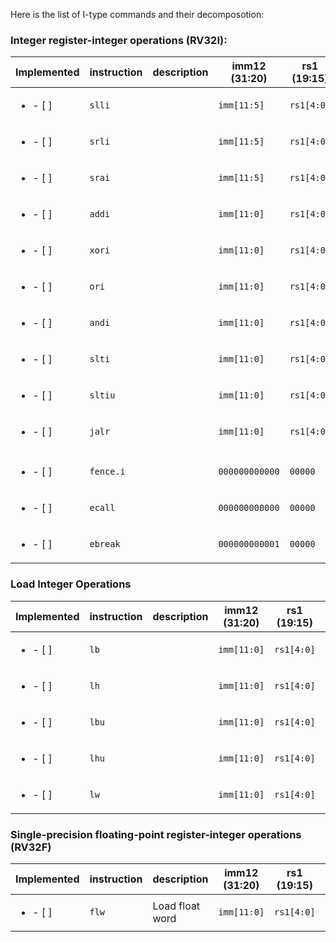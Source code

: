 Here is the list of I-type commands and their decomposotion:

### Integer register-integer operations (RV32I):

| Implemented                | instruction | description | imm12 (31:20)  | rs1 (19:15) | funct3 (14:12) | rd (11:7) | opcode (6:0) |
| -------------------------- | ----------- | ----------- | -------------- | ----------- | -------------- | --------- | ------------ |
| <ul> <li>- [ ] </li> </ul> | `slli`      |             | `imm[11:5]`    | `rs1[4:0]`  | `001`          | `rd[4:0]` | `0010011`    |
| <ul> <li>- [ ] </li> </ul> | `srli`      |             | `imm[11:5]`    | `rs1[4:0]`  | `101`          | `rd[4:0]` | `0010011`    |
| <ul> <li>- [ ] </li> </ul> | `srai`      |             | `imm[11:5]`    | `rs1[4:0]`  | `101`          | `rd[4:0]` | `0010011`    |
| <ul> <li>- [ ] </li> </ul> | `addi`      |             | `imm[11:0]`    | `rs1[4:0]`  | `000`          | `rd[4:0]` | `0010011`    |
| <ul> <li>- [ ] </li> </ul> | `xori`      |             | `imm[11:0]`    | `rs1[4:0]`  | `100`          | `rd[4:0]` | `0010011`    |
| <ul> <li>- [ ] </li> </ul> | `ori`       |             | `imm[11:0]`    | `rs1[4:0]`  | `110`          | `rd[4:0]` | `0010011`    |
| <ul> <li>- [ ] </li> </ul> | `andi`      |             | `imm[11:0]`    | `rs1[4:0]`  | `111`          | `rd[4:0]` | `0010011`    |
| <ul> <li>- [ ] </li> </ul> | `slti`      |             | `imm[11:0]`    | `rs1[4:0]`  | `010`          | `rd[4:0]` | `0010011`    |
| <ul> <li>- [ ] </li> </ul> | `sltiu`     |             | `imm[11:0]`    | `rs1[4:0]`  | `011`          | `rd[4:0]` | `0010011`    |
| <ul> <li>- [ ] </li> </ul> | `jalr`      |             | `imm[11:0]`    | `rs1[4:0]`  | `000`          | `rd[4:0]` | `1100111`    |
|                            |             |             |                |             |                |           |              |
| <ul> <li>- [ ] </li> </ul> | `fence.i`   |             | `000000000000` | `00000`     | `001`          | `00000`   | `0001111`    |
| <ul> <li>- [ ] </li> </ul> | `ecall`     |             | `000000000000` | `00000`     | `000`          | `00000`   | `1110011`    |
| <ul> <li>- [ ] </li> </ul> | `ebreak`    |             | `000000000001` | `00000`     | `000`          | `00000`   | `1110011`    |

### Load Integer Operations
| Implemented                | instruction | description | imm12 (31:20) | rs1 (19:15) | funct3 (14:12) | rd (11:7) | opcode (6:0) |
| -------------------------- | ----------- | ----------- | ------------- | ----------- | -------------- | --------- | ------------ |
| <ul> <li>- [ ] </li> </ul> | `lb`        |             | `imm[11:0]`   | `rs1[4:0]`  | `000`          | `rd[4:0]` | `0000011`    |
| <ul> <li>- [ ] </li> </ul> | `lh`        |             | `imm[11:0]`   | `rs1[4:0]`  | `001`          | `rd[4:0]` | `0000011`    |
| <ul> <li>- [ ] </li> </ul> | `lbu`       |             | `imm[11:0]`   | `rs1[4:0]`  | `100`          | `rd[4:0]` | `0000011`    |
| <ul> <li>- [ ] </li> </ul> | `lhu`       |             | `imm[11:0]`   | `rs1[4:0]`  | `101`          | `rd[4:0]` | `0000011`    |
| <ul> <li>- [ ] </li> </ul> | `lw`        |             | `imm[11:0]`   | `rs1[4:0]`  | `010`          | `rd[4:0]` | `0000011`    |




### Single-precision floating-point register-integer operations (RV32F)
| Implemented                | instruction | description     | imm12 (31:20) | rs1 (19:15) | funct3 (14:12) | rd (11:7) | opcode (6:0) |
| -------------------------- | ----------- | --------------- | ------------- | ----------- | -------------- | --------- | ------------ |
| <ul> <li>- [ ] </li> </ul> | `flw`       | Load float word | `imm[11:0]`   | `rs1[4:0]`  | `010`          | `rd[4:0]` | `0000111`    |
